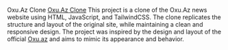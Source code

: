 Oxu.Az Clone
[Oxu.Az Clone](https://oxu-az-three.vercel.app/)
This project is a clone of the Oxu.Az news website using HTML, JavaScript, and TailwindCSS. The clone replicates the structure and layout of the original site, while maintaining a clean and responsive design.
The project was inspired by the design and layout of the official [Oxu.az](https://oxu.az/) and aims to mimic its appearance and behavior.
